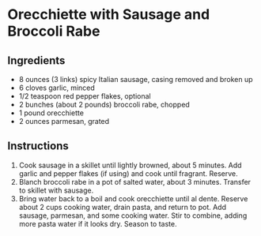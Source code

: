 # Orecchiette with Sausage and Broccoli Rabe

## Ingredients

- 8 ounces (3 links) spicy Italian sausage, casing removed and broken up
- 6 cloves garlic, minced
- 1/2 teaspoon red pepper flakes, optional
- 2 bunches (about 2 pounds) broccoli rabe, chopped
- 1 pound orecchiette
- 2 ounces parmesan, grated

## Instructions

1. Cook sausage in a skillet until lightly browned, about 5 minutes. Add garlic and pepper flakes (if using) and cook until fragrant. Reserve.
2. Blanch broccoli rabe in a pot of salted water, about 3 minutes. Transfer to skillet with sausage.
3. Bring water back to a boil and cook orecchiette until al dente. Reserve about 2 cups cooking water, drain pasta, and return to pot. Add sausage, parmesan, and some cooking water. Stir to combine, adding more pasta water if it looks dry. Season to taste.
